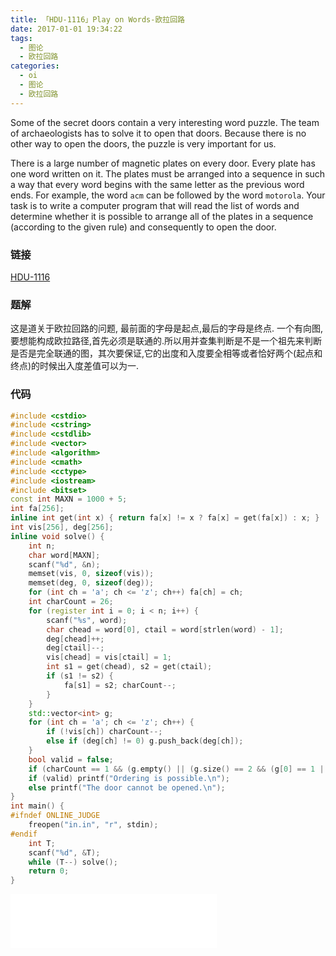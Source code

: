 ```yaml
---
title: 「HDU-1116」Play on Words-欧拉回路
date: 2017-01-01 19:34:22
tags:
  - 图论
  - 欧拉回路
categories:
  - oi
  - 图论
  - 欧拉回路
---
```

Some of the secret doors contain a very interesting word puzzle. The team of archaeologists has to solve it to open that doors. Because there is no other way to open the doors, the puzzle is very important for us.
<!-- more -->
There is a large number of magnetic plates on every door. Every plate has one word written on it. The plates must be arranged into a sequence in such a way that every word begins with the same letter as the previous word ends. For example, the word `acm` can be followed by the word `motorola`. Your task is to write a computer program that will read the list of words and determine whether it is possible to arrange all of the plates in a sequence (according to the given rule) and consequently to open the door.
### 链接
[HDU-1116](http://acm.hdu.edu.cn/showproblem.php?pid=1116)
### 题解
这是道关于欧拉回路的问题, 最前面的字母是起点,最后的字母是终点. 一个有向图,要想能构成欧拉路径,首先必须是联通的.所以用并查集判断是不是一个祖先来判断是否是完全联通的图，其次要保证,它的出度和入度要全相等或者恰好两个(起点和终点)的时候出入度差值可以为一.
### 代码
``` cpp
#include <cstdio>
#include <cstring>
#include <cstdlib>
#include <vector>
#include <algorithm>
#include <cmath>
#include <cctype>
#include <iostream>
#include <bitset>
const int MAXN = 1000 + 5;
int fa[256];
inline int get(int x) { return fa[x] != x ? fa[x] = get(fa[x]) : x; }
int vis[256], deg[256];
inline void solve() {
    int n;
    char word[MAXN];
    scanf("%d", &n);
    memset(vis, 0, sizeof(vis));
    memset(deg, 0, sizeof(deg));
    for (int ch = 'a'; ch <= 'z'; ch++) fa[ch] = ch;
    int charCount = 26;
    for (register int i = 0; i < n; i++) {
        scanf("%s", word);
        char chead = word[0], ctail = word[strlen(word) - 1];
        deg[chead]++;
        deg[ctail]--;
        vis[chead] = vis[ctail] = 1;
        int s1 = get(chead), s2 = get(ctail);
        if (s1 != s2) {
            fa[s1] = s2; charCount--;
        }
    }
    std::vector<int> g;
    for (int ch = 'a'; ch <= 'z'; ch++) {
        if (!vis[ch]) charCount--;
        else if (deg[ch] != 0) g.push_back(deg[ch]);
    }
    bool valid = false;
    if (charCount == 1 && (g.empty() || (g.size() == 2 && (g[0] == 1 || g[0] == -1)))) valid = true;
    if (valid) printf("Ordering is possible.\n");
    else printf("The door cannot be opened.\n");
}
int main() {
#ifndef ONLINE_JUDGE
    freopen("in.in", "r", stdin);
#endif
    int T;
    scanf("%d", &T);
    while (T--) solve();
    return 0;
}
```
<iframe frameborder="no" border="0" marginwidth="0" marginheight="0" width=330 height=86 src="//music.163.com/outchain/player?type=2&id=28581725&auto=1&height=66"></iframe>
